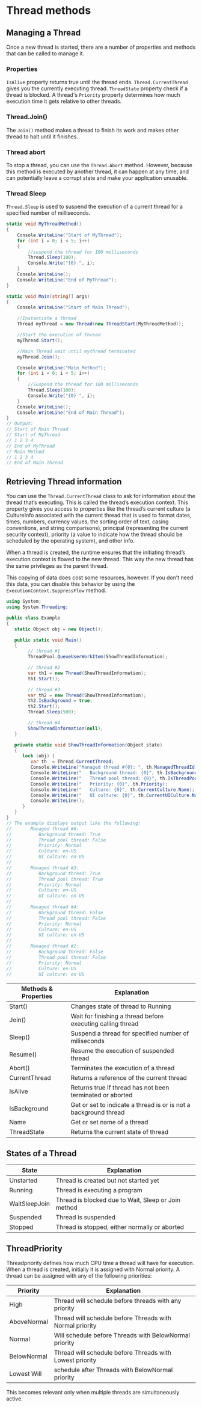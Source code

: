 # Thread methods

## Managing a Thread

Once a new thread is started, there are a number of properties and methods that can be called to manage it.

### Properties

`IsAlive` property returns true until the thread ends.
`Thread.CurrentThread` gives you the currently executing thread.
`ThreadState` property check if a thread is blocked.
A thread's `Priority` property determines how much execution time it gets relative to other threads.

### Thread.Join()

The `Join()` method makes a thread to finish its work and makes other thread to halt until it finishes.

### Thread abort

To stop a thread, you can use the `Thread.Abort` method. However, because this method is executed by another thread, it can happen at any time, and can potentially leave a corrupt state and make your application unusable.

### Thread Sleep

`Thread.Sleep` is used to suspend the execution of a current thread for a specified number of milliseconds.

```csharp
static void MyThreadMethod()
{
    Console.WriteLine("Start of MyThread");
    for (int i = 0; i < 5; i++)
    {
        //suspend the thread for 100 milliseconds
        Thread.Sleep(100);
        Console.Write("{0} ", i);
    }
    Console.WriteLine();
    Console.WriteLine("End of MyThread");
}

static void Main(string[] args)
{
    Console.WriteLine("Start of Main Thread");

    //Instantiate a thread
    Thread myThread = new Thread(new ThreadStart(MyThreadMethod));

    //Start the execution of thread
    myThread.Start();

    //Main Thread wait until mythread terminated
    myThread.Join();

    Console.WriteLine("Main Method");
    for (int i = 0; i < 5; i++)
    {
        //Suspend the thread for 100 milliseconds
        Thread.Sleep(100);
        Console.Write("{0} ", i);
    }
    Console.WriteLine();
    Console.WriteLine("End of Main Thread");
}
// Output:
// Start of Main Thread
// Start of MyThread
// 1 2 3 4
// End of MyThread
// Main Method
// 1 2 3 4
// End of Main Thread
```

## Retrieving Thread information

You can use the `Thread.CurrentThread` class to ask for information about the thread that’s executing. This is called the thread’s execution context. This property gives you access to properties like the thread’s current culture (a CultureInfo associated with the current thread that is used to format dates, times, numbers, currency values, the sorting order of text, casing conventions, and string comparisons), principal (representing the current security context), priority (a value to indicate how the thread should be scheduled by the operating system), and other info.

When a thread is created, the runtime ensures that the initiating thread’s execution context is ﬂowed to the new thread. This way the new thread has the same privileges as the parent thread.

This copying of data does cost some resources, however. If you don’t need this data, you can disable this behavior by using the `ExecutionContext.SuppressFlow` method.

```csharp
using System;
using System.Threading;

public class Example
{
   static Object obj = new Object();

   public static void Main()
   {
        // thread #1
        ThreadPool.QueueUserWorkItem(ShowThreadInformation); 

        // thread #2
        var th1 = new Thread(ShowThreadInformation);
        th1.Start();

        // thread #3
        var th2 = new Thread(ShowThreadInformation);
        th2.IsBackground = true;
        th2.Start();
        Thread.Sleep(500);

        // thread #4
        ShowThreadInformation(null);
   }

   private static void ShowThreadInformation(Object state)
   {
      lock (obj) {
         var th  = Thread.CurrentThread;
         Console.WriteLine("Managed thread #{0}: ", th.ManagedThreadId);
         Console.WriteLine("   Background thread: {0}", th.IsBackground);
         Console.WriteLine("   Thread pool thread: {0}", th.IsThreadPoolThread);
         Console.WriteLine("   Priority: {0}", th.Priority);
         Console.WriteLine("   Culture: {0}", th.CurrentCulture.Name);
         Console.WriteLine("   UI culture: {0}", th.CurrentUICulture.Name);
         Console.WriteLine();
      }
   }
}
// The example displays output like the following:
//       Managed thread #6:
//          Background thread: True
//          Thread pool thread: False
//          Priority: Normal
//          Culture: en-US
//          UI culture: en-US
//
//       Managed thread #3:
//          Background thread: True
//          Thread pool thread: True
//          Priority: Normal
//          Culture: en-US
//          UI culture: en-US
//
//       Managed thread #4:
//          Background thread: False
//          Thread pool thread: False
//          Priority: Normal
//          Culture: en-US
//          UI culture: en-US
//
//       Managed thread #1:
//          Background thread: False
//          Thread pool thread: False
//          Priority: Normal
//          Culture: en-US
//          UI culture: en-US
```

| Methods & Properties | Explanation                                                      |
| -------------------- | ---------------------------------------------------------------- |
| Start()              | Changes state of thread to Running                               |
| Join()               | Wait for finishing a thread before executing calling thread      |
| Sleep()              | Suspend a thread for specified number of miliseconds             |
| Resume()             | Resume the execution of suspended thread                         |
| Abort()              | Terminates the execution of a thread                             |
| CurrentThread        | Returns a reference of the current thread                        |
| IsAlive              | Returns true if thread has not been terminated or aborted        |
| IsBackground         | Get or set to indicate a thread is or is not a background thread |
| Name                 | Get or set name of a thread                                      |
| ThreadState          | Returns the current state of thread                              |

## States of a Thread

| State         | Explanation                                         |
| ------------- | --------------------------------------------------- |
| Unstarted     | Thread is created but not started yet               |
| Running       | Thread is executing a program                       |
| WaitSleepJoin | Thread is blocked due to Wait, Sleep or Join method |
| Suspended     | Thread is suspended                                 |
| Stopped       | Thread is stopped, either normally or aborted       |

## ThreadPriority

Threadpriority defines how much CPU time a thread will have for execution. When a thread is created, initially it is assigned with Normal priority. A thread can be assigned with any of the following priorities:

| Priority    | Explanation                                              |
| ----------- | -------------------------------------------------------- |
| High        | Thread will schedule before threads with any priority    |
| AboveNormal | Thread will schedule before Threads with Normal priority |
| Normal      | Will schedule before Threads with BelowNormal priority   |
| BelowNormal | Thread will schedule before Threads with Lowest priority |
| Lowest Will | schedule after Threads with BelowNormal priority         |

This becomes relevant only when multiple threads are simultaneously active.
